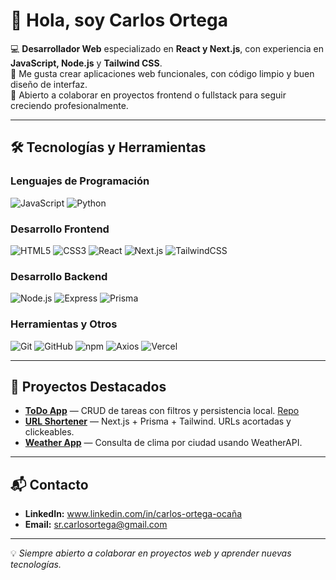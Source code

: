 # 👋 Hola, soy Carlos Ortega


💻 **Desarrollador Web** especializado en **React y Next.js**, con experiencia en **JavaScript, Node.js** y **Tailwind CSS**.  
🚀 Me gusta crear aplicaciones web funcionales, con código limpio y buen diseño de interfaz.  
🤝 Abierto a colaborar en proyectos frontend o fullstack para seguir creciendo profesionalmente.

---

## 🛠️ Tecnologías y Herramientas

### Lenguajes de Programación
![JavaScript](https://img.shields.io/badge/JavaScript-F7DF1E?style=flat-square&logo=JavaScript&logoColor=black)
![Python](https://img.shields.io/badge/Python-3776AB?style=flat-square&logo=Python&logoColor=white)

### Desarrollo Frontend
![HTML5](https://img.shields.io/badge/HTML5-E34F26?style=flat-square&logo=HTML5&logoColor=white)
![CSS3](https://img.shields.io/badge/CSS3-1572B6?style=flat-square&logo=CSS3&logoColor=white)
![React](https://img.shields.io/badge/React-20232A?style=flat-square&logo=react&logoColor=61DAFB)
![Next.js](https://img.shields.io/badge/Next.js-000000?style=flat-square&logo=nextdotjs&logoColor=white)
![TailwindCSS](https://img.shields.io/badge/TailwindCSS-38B2AC?style=flat-square&logo=tailwind-css&logoColor=white)

### Desarrollo Backend
![Node.js](https://img.shields.io/badge/Node.js-339933?style=flat-square&logo=nodedotjs&logoColor=white)
![Express](https://img.shields.io/badge/Express-000000?style=flat-square&logo=express&logoColor=white)
![Prisma](https://img.shields.io/badge/Prisma-2D3748?style=flat-square&logo=prisma&logoColor=white)

### Herramientas y Otros
![Git](https://img.shields.io/badge/Git-F05032?style=flat-square&logo=git&logoColor=white)
![GitHub](https://img.shields.io/badge/GitHub-181717?style=flat-square&logo=github&logoColor=white)
![npm](https://img.shields.io/badge/npm-CB3837?style=flat-square&logo=npm&logoColor=white)
![Axios](https://img.shields.io/badge/Axios-5A29E4?style=flat-square&logo=Axios&logoColor=white)
![Vercel](https://img.shields.io/badge/Vercel-000000?style=flat-square&logo=vercel&logoColor=white)

---

## 📌 Proyectos Destacados

- **[ToDo App](https://app-tareas-zeta.vercel.app)** — CRUD de tareas con filtros y persistencia local. [Repo](https://github.com/Charleta/todo-app)  
- **[URL Shortener](https://github.com/Charleta/url-shortener)** — Next.js + Prisma + Tailwind. URLs acortadas y clickeables.  
- **[Weather App](https://github.com/Charleta/Weather-app)** — Consulta de clima por ciudad usando WeatherAPI.

---

## 📬 Contacto
- **LinkedIn:** www.linkedin.com/in/carlos-ortega-ocaña
- **Email:** sr.carlosortega@gmail.com

---
💡 *Siempre abierto a colaborar en proyectos web y aprender nuevas tecnologías.*
